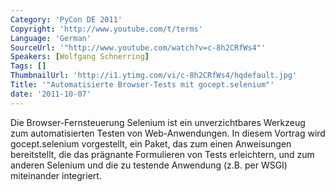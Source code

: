 ```yaml
---
Category: 'PyCon DE 2011'
Copyright: 'http://www.youtube.com/t/terms'
Language: 'German'
SourceUrl: '"http://www.youtube.com/watch?v=c-8h2CRfWs4"'
Speakers: [Wolfgang Schnerring]
Tags: []
ThumbnailUrl: 'http://i1.ytimg.com/vi/c-8h2CRfWs4/hqdefault.jpg'
Title: '"Automatisierte Browser-Tests mit gocept.selenium"'
date: '2011-10-07'
---
```

Die Browser-Fernsteuerung Selenium ist ein unverzichtbares Werkzeug zum automatisierten Testen von Web-Anwendungen. In diesem Vortrag wird gocept.selenium vorgestellt, ein Paket, das zum einen Anweisungen bereitstellt, die das prägnante Formulieren von Tests erleichtern, und zum anderen Selenium und die zu testende Anwendung (z.B. per WSGI) miteinander integriert.
